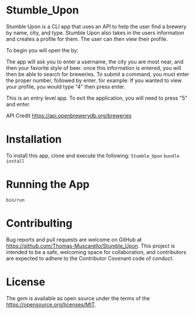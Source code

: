 # Stumble_Upon
Stumble Upon is a CLI app that uses an API to help the user find a brewery by name, city, and type.
Stumble Upon also takes in the users information and creates a profile for them. The user can then view their profile.

To begin you will open the by:

The app will ask you to enter a username, the city you are most near, and then your favorite style of beer.
once this information is entered, you will then be able to search for breweries.
To submit a command, you must enter the proper number, followed by enter.
for example: If you wanted to view your profile, you would type "4" then press enter.

This is an entry level app.
To exit the application, you will need to press "5" and enter.

API Credit
https://api.openbrewerydb.org/breweries

# Installation
To install this app, clone and execute the following:
`Stumble_Upon`
`bundle install`

# Running the App
`bin/run`

# Contribulting
Bug reports and pull requests are welcome on GitHub at https://github.com/Thomas-Muscarello/Stumble_Upon. This project is intended to be a safe, welcoming space for collaboration, and contributors are expected to adhere to the Contributor Covenant code of conduct.

# License
The gem is available as open source under the terms of the https://opensource.org/licenses/MIT.
